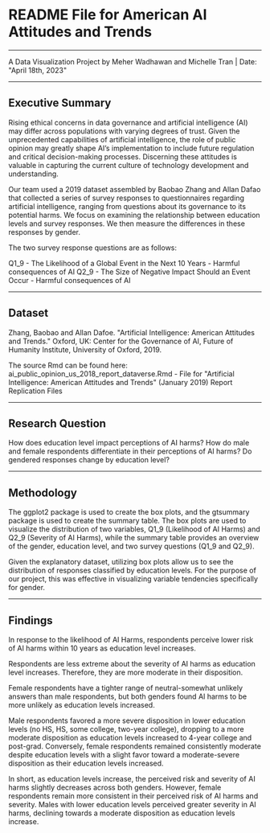# README File for American AI Attitudes and Trends
---
A Data Visualization Project by Meher Wadhawan and Michelle Tran
|
Date: "April 18th, 2023"

---

## Executive Summary

Rising ethical concerns in data governance and artificial intelligence (AI) may differ across populations with varying degrees of trust. Given the unprecedented capabilities of artificial intelligence, the role of public opinion may greatly shape AI’s implementation to include future regulation and critical decision-making processes. Discerning these attitudes is valuable in capturing the current culture of technology development and understanding. 

Our team used a 2019 dataset assembled by Baobao Zhang and Allan Dafao that collected a series of survey responses to questionnaires regarding artificial intelligence, ranging from questions about its governance to its potential harms. We focus on examining the relationship between education levels and survey responses. We then measure the differences in these responses by gender. 

The two survey response questions are as follows:

Q1_9 - The Likelihood of a Global Event in the Next 10 Years - Harmful consequences of AI 
Q2_9 - The Size of Negative Impact Should an Event Occur - Harmful consequences of AI 

---

## Dataset

Zhang, Baobao and Allan Dafoe. "Artificial Intelligence: American Attitudes and Trends." Oxford, UK: Center for the Governance of AI, Future of Humanity Institute, University of Oxford, 2019.

The source Rmd can be found here:
ai_public_opinion_us_2018_report_dataverse.Rmd - File for "Artificial Intelligence: American Attitudes and Trends" (January 2019) Report Replication Files

---

## Research Question

How does education level impact perceptions of AI harms?
How do male and female respondents differentiate in their perceptions of AI harms?
Do gendered responses change by education level?

---

## Methodology

The ggplot2 package is used to create the box plots, and the gtsummary package is used to create the summary table. The box plots are used to visualize the distribution of two variables, Q1_9 (Likelihood of AI Harms) and Q2_9 (Severity of AI Harms), while the summary table provides an overview of the gender, education level, and two survey questions (Q1_9 and Q2_9).

Given the explanatory dataset, utilizing box plots allow us to see the distribution of responses classified by education levels. For the purpose of our project, this was effective in visualizing variable tendencies specifically for gender. 

--- 

## Findings

In response to the likelihood of AI Harms, respondents perceive lower risk of AI harms within 10 years as education level increases.

Respondents are less extreme about the severity of AI harms as education level increases. Therefore, they are more moderate in their disposition. 

Female respondents have a tighter range of neutral-somewhat unlikely answers than male respondents, but both genders found AI harms to be more unlikely as education levels increased.

Male respondents favored a more severe disposition in lower education levels (no HS, HS, some college, two-year college), dropping to a more moderate disposition as education levels increased to 4-year college and post-grad. Conversely, female respondents remained consistently moderate despite education levels with a slight favor toward a moderate-severe disposition as their education levels increased.

In short, as education levels increase, the perceived risk and severity of AI harms slightly decreases across both genders. However, female respondents remain more consistent in their perceived risk of AI harms and severity. Males with lower education levels perceived greater severity in AI harms, declining towards a moderate disposition as education levels increase.
